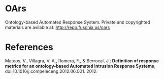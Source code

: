OArs
====

Ontology-based Automated Response System. Private and copyrighted materials are avilable at: http://repo.fuschia.us/oars

References
====
Mateos, V., Villagrá, V. A., Romero, F., & Berrocal, J.; **Definition of response metrics for an ontology-based Automated Intrusion Response Systems**, doi:10.1016/j.compeleceng.2012.06.001. 2012.

